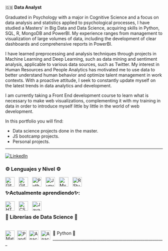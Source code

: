 🇬🇧 **Data Analyst**

Graduated in Psychology with a major in Cognitive Science and a focus on data analysis and statistics applied to psychological processes, I have studied a Masters' in Big Data and Data Science, acquiring skills in Python, SQL, R, MongoDB and PowerBI. My experience ranges from management to visualization of large volumes of data, including the development of clear dashboards and comprehensive reports in PowerBI.

I have learned preprocessing and analysis techniques through projects in Machine Learning and Deep Learning, such as data mining and sentiment analysis, applicable to various data sources, such as Twitter. My interest in Human Resources and People Analytics has motivated me to use data to better understand human behavior and optimize talent management in work contexts. With a proactive attitude, I seek to constantly update myself on the latest trends in data analytics and development.

I am currently taking a Front End development course to learn what is necessary to make web visualizations, complementing it with my training in data in order to introduce myself little by little in the world of web development.

In this portfolio you will find:
- Data science projects done in the master.
- JS bootcamp projects.
- Personal projects.
___________________________________________________

[![LinkedIn](https://img.shields.io/badge/LinkedIn-0077B5?style=for-the-badge&logo=linkedin&logoColor=white)](www.linkedin.com/in/maría-olivares-fernández)

### ⚙️ Lenguajes y Nivel ⚙️

<img align="left" alt="Git" width="30px" style="padding-right:10px;" src="https://cdn.jsdelivr.net/gh/devicons/devicon/icons/git/git-original.svg" />
<img align="left" alt="GitHub" width="30px" style="padding-right:10px;" src="https://cdn.jsdelivr.net/gh/devicons/devicon/icons/github/github-original.svg" />
<img align="left" alt="Python" width="30px" style="padding-right:10px;" src="https://cdn.jsdelivr.net/gh/devicons/devicon/icons/python/python-plain.svg" />
<img align="left" alt="Jupyter" width="30px" style="padding-right:10px;" img src="https://cdn.jsdelivr.net/gh/devicons/devicon@latest/icons/jupyter/jupyter-original-wordmark.svg" />         
<img align="left" alt="MySQL" width="30px" style="padding-right:10px;" src="https://cdn.jsdelivr.net/gh/devicons/devicon@latest/icons/mysql/mysql-original-wordmark.svg" />
<img align="left" alt="RStudio" width="30px" style="padding-right:10px;" src="https://cdn.jsdelivr.net/gh/devicons/devicon@latest/icons/rstudio/rstudio-original.svg" />
                    
<br />

<h3>✨Actualmente aprendiendo✨: </h3>
<img align="left" alt="HTML" width="30px" style="padding-right:10px;" src="https://cdn.jsdelivr.net/gh/devicons/devicon/icons/html5/html5-plain.svg" />
<img align="left" alt="CSS" width="30px" style="padding-right:10px;" src="https://cdn.jsdelivr.net/gh/devicons/devicon/icons/css3/css3-plain.svg" />
<img align="left" alt="JavaScript" width="30px" style="padding-right:10px;" src="https://cdn.jsdelivr.net/gh/devicons/devicon/icons/javascript/javascript-plain.svg" />

<br />

<h3> 📖 Librerías de Data Science 📖 </h3>


<br />
🐍 Python 🐍
<img align="left" alt="Matplotlib" width="30px" style="padding-right:5px;" img src="https://cdn.jsdelivr.net/gh/devicons/devicon@latest/icons/matplotlib/matplotlib-original-wordmark.svg" />
<img align="left" alt="Pandas" width="30px" style="padding-right:5px;" img src="https://cdn.jsdelivr.net/gh/devicons/devicon@latest/icons/pandas/pandas-original-wordmark.svg" />
<img align="left" alt="Anaconda" width="30px" style="padding-right:5px;" img src="https://cdn.jsdelivr.net/gh/devicons/devicon@latest/icons/anaconda/anaconda-original-wordmark.svg" />
<img align="left" alt="Anaconda" width="30px" style="padding-right:5px;" img src="https://cdn.jsdelivr.net/gh/devicons/devicon@latest/icons/scikitlearn/scikitlearn-original.svg" />
________________________________________________________                    
